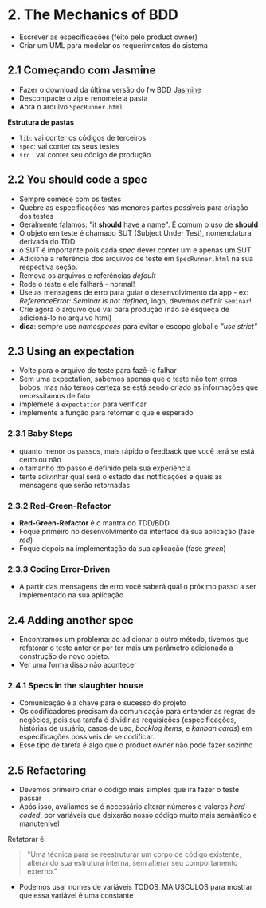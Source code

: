 # 2. The Mechanics of BDD

* Escrever as especificações (feito pelo product owner)
* Criar um UML para modelar os requerimentos do sistema

## 2.1 Começando com Jasmine

* Fazer o download da última versão do fw BDD [Jasmine](https://github.com/jasmine/jasmine/tree/master/dist)
* Descompacte o zip e renomeie a pasta
* Abra o arquivo `SpecRunner.html`

**Estrutura de pastas**

* `lib`: vai conter os códigos de terceiros
* `spec`: vai conter os seus testes
* `src` : vai conter seu código de produção

## 2.2 You should code a spec

* Sempre comece com os testes
* Quebre as especificações nas menores partes possíveis para criação dos testes
* Geralmente falamos: "it **should** have a name". É comum o uso de **should**
* O objeto em teste é chamado SUT (Subject Under Test), nomenclatura derivada do TDD
* o SUT é importante pois cada *spec* dever conter um e apenas um SUT
* Adicione a referência dos arquivos de teste em `SpecRunner.html` na sua respectiva seção.
* Remova os arquivos e referências *default*
* Rode o teste e ele falhará - normal!
* Use as mensagens de erro para guiar o desenvolvimento da app - ex: *ReferenceError: Seminar is not defined*, logo, devemos definir `Seminar`!
* Crie agora o arquivo que vai para produção (não se esqueça de adicioná-lo no arquivo html)
* **dica**: sempre use *namespaces* para evitar o escopo global e *"use strict"*

## 2.3 Using an expectation

* Volte para o arquivo de teste para fazê-lo falhar
* Sem uma expectation, sabemos apenas que o teste não tem erros bobos, mas não temos certeza se está sendo criado as informações que necessitamos de fato
* implemete a `expectation` para verificar
* implemente a função para retornar o que é esperado

### 2.3.1 Baby Steps

* quanto menor os passos, mais rápido o feedback que você terá se está certo ou não
* o tamanho do passo é definido pela sua experiência
* tente adivinhar qual será o estado das notificações e quais as mensagens que serão retornadas

### 2.3.2 Red-Green-Refactor

* **Red-Green-Refactor** é o mantra do TDD/BDD
* Foque primeiro no desenvolvimento da interface da sua aplicação (fase *red*)
* Foque depois na implementação da sua aplicação (fase *green*)

### 2.3.3 Coding Error-Driven

* A partir das mensagens de erro você saberá qual o próximo passo a ser implementado na sua aplicação

## 2.4 Adding another spec

* Encontramos um problema: ao adicionar o outro método, tivemos que refatorar o teste anterior por ter mais um parâmetro adicionado a construção do novo objeto.
* Ver uma forma disso não acontecer

### 2.4.1 Specs in the slaughter house

* Comunicação é a chave para o sucesso do projeto
* Os codificadores precisam da comunicação para entender as regras de negócios, pois sua tarefa é dividir as requisições (especificações, histórias de usuário, casos de uso, *backlog items*, e *kanban cards*) em especificações possíveis de se codificar.
* Esse tipo de tarefa é algo que o product owner não pode fazer sozinho

## 2.5 Refactoring

* Devemos primeiro criar o código mais simples que irá fazer o teste passar
* Após isso, avaliamos se é necessário alterar números e valores *hard-coded*, por variáveis que deixarão nosso código muito mais semântico e manutenível

Refatorar é:

> "Uma técnica para se reestruturar um corpo de código existente, alterando sua estrutura interna, sem alterar seu comportamento externo."

* Podemos usar nomes de variáveis TODOS_MAIUSCULOS para mostrar que essa variável é uma constante